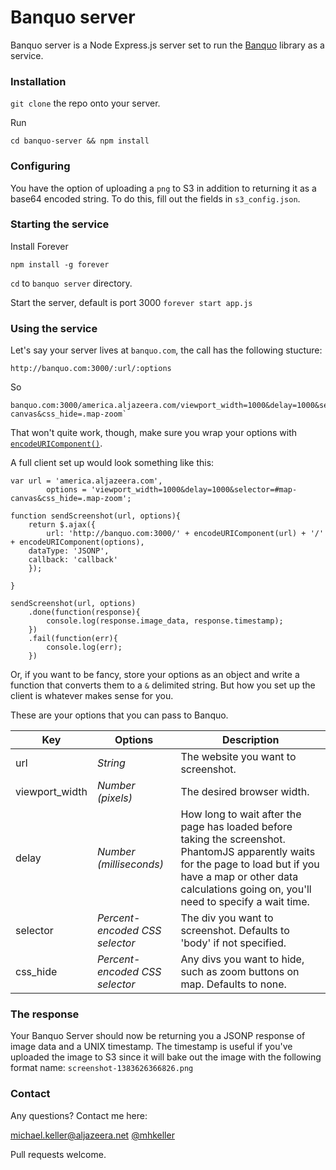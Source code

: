 # Banquo server

Banquo server is a Node Express.js server set to run the [Banquo](http://github.com/mhkeller/banquo) library as a service.

### Installation

`git clone` the repo onto your server.

Run

`cd banquo-server && npm install`

### Configuring

You have the option of uploading a `png` to S3 in addition to returning it as a base64 encoded string. To do this, fill out the fields in `s3_config.json`.


### Starting the service

Install Forever
````
npm install -g forever
````

`cd` to `banquo server` directory.

Start the server, default is port 3000
`forever start app.js`


### Using the service

Let's say your server lives at `banquo.com`, the call has the following stucture:
````
http://banquo.com:3000/:url/:options
````

So

````
banquo.com:3000/america.aljazeera.com/viewport_width=1000&delay=1000&selector=#map-canvas&css_hide=.map-zoom`
````

That won't quite work, though, make sure you wrap your options with [`encodeURIComponent()`](https://developer.mozilla.org/en-US/docs/Web/JavaScript/Reference/Global_Objects/encodeURIComponent).

A full client set up would look something like this:

````
var url = 'america.aljazeera.com',
		options = 'viewport_width=1000&delay=1000&selector=#map-canvas&css_hide=.map-zoom';

function sendScreenshot(url, options){
	return $.ajax({
		url: 'http://banquo.com:3000/' + encodeURIComponent(url) + '/' + encodeURIComponent(options),
    dataType: 'JSONP',
    callback: 'callback'
	});

}

sendScreenshot(url, options)
	.done(function(response){
		console.log(response.image_data, response.timestamp);
	})
	.fail(function(err){
		console.log(err);
	})

````

Or, if you want to be fancy, store your options as an object and write a function that converts them to a `&` delimited string. But how you set up the client is whatever makes sense for you.

These are your options that you can pass to Banquo.

Key | Options | Description
--- | --- | ---
url | *String* | The website you want to screenshot.
viewport_width | *Number (pixels)* | The desired browser width.
delay | *Number (milliseconds)* | How long to wait after the page has loaded before taking the screenshot. PhantomJS apparently waits for the page to load but if you have a map or other data calculations going on, you'll need to specify a wait time.
selector | *Percent-encoded CSS selector* | The div you want to screenshot. Defaults to 'body' if not specified.
css_hide | *Percent-encoded CSS selector* | Any divs you want to hide, such as zoom buttons on map. Defaults to none.

### The response

Your Banquo Server should now be returning you a JSONP response of image data and a UNIX timestamp. The timestamp is useful if you've uploaded the image to S3 since it will bake out the image with the following format name: `screenshot-1383626366826.png`


### Contact

Any questions? Contact me here:

michael.keller@aljazeera.net
[@mhkeller](http://twitter.com/mhkeller)

Pull requests welcome.